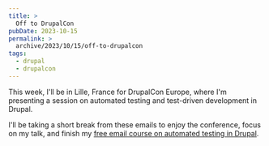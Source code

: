 ```yaml
---
title: >
  Off to DrupalCon
pubDate: 2023-10-15
permalink: >
  archive/2023/10/15/off-to-drupalcon
tags:
  - drupal
  - drupalcon
---
```


This week, I'll be in Lille, France for DrupalCon Europe, where I'm presenting a session on automated testing and test-driven development in Drupal.

I'll be taking a short break from these emails to enjoy the conference, focus on my talk, and finish my <a href="https://www.oliverdavies.uk/atdc">free email course on automated testing in Drupal</a>.
